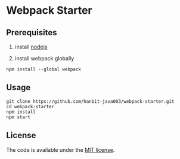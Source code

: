 # Webpack Starter

## Prerequisites


1. install [nodejs](http://nodejs.org)

1. install webpack globally

  `npm install --global webpack`

## Usage

```
git clone https://github.com/hanbit-java003/webpack-starter.git
cd webpack-starter
npm install
npm start
```

## License

The code is available under the [MIT license](LICENSE.txt).
